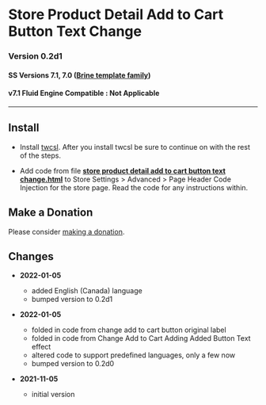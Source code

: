 # Store Product Detail Add to Cart Button Text Change

### Version 0.2d1

#### SS Versions 7.1, 7.0 ([Brine template family][1])

#### v7.1 Fluid Engine Compatible : Not Applicable

---

## Install

* Install [twcsl][2]. After you install twcsl be sure to continue on with the
  rest of the steps.
  
* Add code from file **[store product detail add to cart button text
  change.html][3]** to Store Settings > Advanced > Page Header Code Injection
  for the store page. Read the code for any instructions within.

## Make a Donation

Please consider [making a donation][4].

## Changes

* **2022-01-05**

  * added English (Canada) language
  * bumped version to 0.2d1
  
* **2022-01-05**

  * folded in code from change add to cart button original label
  * folded in code from Change Add to Cart Adding Added Button Text effect
  * altered code to support predefined languages, only a few now
  * bumped version to 0.2d0
  
* **2021-11-05**

  * initial version

[1]: https://support.squarespace.com/hc/en-us/articles/212512738-Brine-template-family
[2]: https://github.com/tomsWebConsulting/twcsl#install-options
[3]: store%20product%20detail%20add%20to%20cart%20button%20text%20change.html#L1
[4]: https://github.com/tomsWebConsulting/twcsl#make-a-donation
